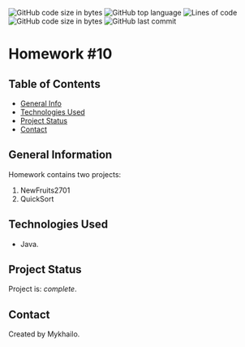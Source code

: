 ![GitHub code size in bytes](https://img.shields.io/github/languages/count/mypage-solutions/Lesson_10)
![GitHub top language](https://img.shields.io/github/languages/top/mypage-solutions/Lesson_10)
![Lines of code](https://img.shields.io/tokei/lines/github/mypage-solutions/Lesson_10)
![GitHub code size in bytes](https://img.shields.io/github/languages/code-size/mypage-solutions/Lesson_10)
![GitHub last commit](https://img.shields.io/github/last-commit/mypage-solutions/Lesson_10)

# Homework #10

## Table of Contents

- [General Info](#general-information)
- [Technologies Used](#technologies-used)
- [Project Status](#project-status)
- [Contact](#contact)

## General Information

Homework contains two projects:
1. NewFruits2701
2. QuickSort

## Technologies Used

- Java.

## Project Status

Project is: _complete_.

## Contact

Created by Mykhailo.

